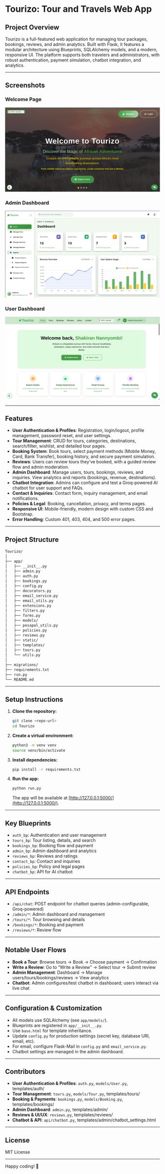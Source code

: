# Tourizo: Tour and Travels Web App

## Project Overview

Tourizo is a full-featured web application for managing tour packages, bookings, reviews, and admin analytics. Built with Flask, it features a modular architecture using Blueprints, SQLAlchemy models, and a modern, responsive UI. The platform supports both travelers and administrators, with robust authentication, payment simulation, chatbot integration, and analytics.

---

## Screenshots

### Welcome Page

![Welcome Page](screenshots/welcome.png)

### Admin Dashboard

![Admin Dashboard](screenshots/admin.png)

### User Dashboard

![User Dashboard](screenshots/userpage.png)

---

## Features

- **User Authentication & Profiles**: Registration, login/logout, profile management, password reset, and user settings.
- **Tour Management**: CRUD for tours, categories, destinations, search/filter, wishlist, and detailed tour pages.
- **Booking System**: Book tours, select payment methods (Mobile Money, Card, Bank Transfer), booking history, and secure payment simulation.
- **Reviews**: Users can review tours they’ve booked, with a guided review flow and admin moderation.
- **Admin Dashboard**: Manage users, tours, bookings, reviews, and inquiries. View analytics and reports (bookings, revenue, destinations).
- **Chatbot Integration**: Admins can configure and test a Groq-powered AI chatbot for user support and FAQs.
- **Contact & Inquiries**: Contact form, inquiry management, and email notifications.
- **Policies & Legal**: Booking, cancellation, privacy, and terms pages.
- **Responsive UI**: Mobile-friendly, modern design with custom CSS and Bootstrap.
- **Error Handling**: Custom 401, 403, 404, and 500 error pages.

---

## Project Structure

```
Tourizo/
│
├── app/
│   ├── __init__.py
│   ├── admin.py
│   ├── auth.py
│   ├── bookings.py
│   ├── config.py
│   ├── decorators.py
│   ├── email_service.py
│   ├── email_utils.py
│   ├── extensions.py
│   ├── filters.py
│   ├── forms.py
│   ├── models/
│   ├── pesapal_utils.py
│   ├── policies.py
│   ├── reviews.py
│   ├── static/
│   ├── templates/
│   ├── tours.py
│   └── utils.py
│
├── migrations/
├── requirements.txt
├── run.py
└── README.md
```

---

## Setup Instructions

1. **Clone the repository:**

   ```bash
   git clone <repo-url>
   cd Tourizo
   ```

2. **Create a virtual environment:**

   ```bash
   python3 -m venv venv
   source venv/bin/activate
   ```

3. **Install dependencies:**

   ```bash
   pip install -r requirements.txt
   ```

4. **Run the app:**

   ```bash
   python run.py
   ```

   The app will be available at [http://127.0.0.1:5000/](http://127.0.0.1:5000/).

---

## Key Blueprints

- `auth_bp`: Authentication and user management
- `tours_bp`: Tour listing, details, and search
- `bookings_bp`: Booking flow and payment
- `admin_bp`: Admin dashboard and analytics
- `reviews_bp`: Reviews and ratings
- `contact_bp`: Contact and inquiries
- `policies_bp`: Policy and legal pages
- `chatbot_bp`: API for AI chatbot

---

## API Endpoints

- `/api/chat`: POST endpoint for chatbot queries (admin-configurable, Groq-powered)
- `/admin/*`: Admin dashboard and management
- `/tours/*`: Tour browsing and details
- `/bookings/*`: Booking and payment
- `/reviews/*`: Review flow

---

## Notable User Flows

- **Book a Tour**: Browse tours → Book → Choose payment → Confirmation
- **Write a Review**: Go to “Write a Review” → Select tour → Submit review
- **Admin Management**: Dashboard → Manage users/tours/bookings/reviews → View analytics
- **Chatbot**: Admin configures/test chatbot in dashboard; users interact via live chat

---

## Configuration & Customization

- All models use SQLAlchemy (see `app/models/`).
- Blueprints are registered in `app/__init__.py`.
- Use `base.html` for template inheritance.
- Update `config.py` for production settings (secret key, database URI, email, etc).
- For email, configure Flask-Mail in `config.py` and `email_service.py`.
- Chatbot settings are managed in the admin dashboard.

---

## Contributors

- **User Authentication & Profiles**: `auth.py`, `models/User.py`, templates/auth/
- **Tour Management**: `tours.py`, `models/Tour.py`, templates/tours/
- **Booking & Payments**: `bookings.py`, `models/Booking.py`, templates/bookings/
- **Admin Dashboard**: `admin.py`, templates/admin/
- **Reviews & UI/UX**: `reviews.py`, templates/reviews/
- **Chatbot & API**: `api/chatbot.py`, templates/admin/chatbot_settings.html

---

## License

MIT License

---

Happy coding! 🚀
